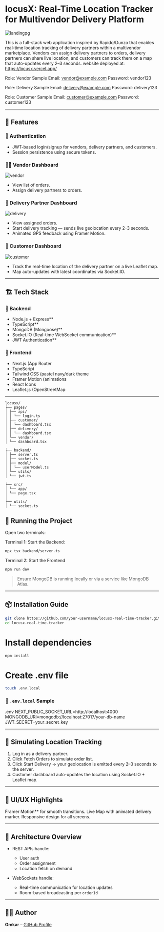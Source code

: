 # locusX:  Real-Time Location Tracker for Multivendor Delivery Platform
![landingpg](https://github.com/user-attachments/assets/f3be224a-23a8-491c-9ede-0749ae8f4746)


This is a full-stack web application inspired by Rapido/Dunzo that enables real-time location tracking of delivery partners within a multivendor marketplace. Vendors can assign delivery partners to orders, delivery partners can share live location, and customers can track them on a map that auto-updates every 2–3 seconds.
website deployed at: https://locusx.vercel.app/

Role: Vendor
Sample Email: vendor@example.com
Password: vendor123

Role: Delivery
Sample Email: delivery@example.com
Password: delivery123

Role: Customer
Sample Email: customer@example.com
Password: customer123

---

## 📌 Features

### 🔐 Authentication
- JWT-based login/signup for vendors, delivery partners, and customers.
- Session persistence using secure tokens.

### 🧑‍💼 Vendor Dashboard
![vendor](https://github.com/user-attachments/assets/b299b88f-23e8-46ca-8ad1-a4d40c33c7df)

- View list of orders.
- Assign delivery partners to orders.

### 🛵 Delivery Partner Dashboard
![delivery](https://github.com/user-attachments/assets/6e7bef17-303b-4c31-96a6-5090d5f07587)


- View assigned orders.
- Start delivery tracking — sends live geolocation every 2–3 seconds.
- Animated GPS feedback using Framer Motion.

### 👤 Customer Dashboard
![customer](https://github.com/user-attachments/assets/2743f2f8-f910-4144-92e1-8b64d5cd33e3)


- Track the real-time location of the delivery partner on a live Leaflet map.
- Map auto-updates with latest coordinates via Socket.IO.

---

## 🏗️ Tech Stack

### 🧠 Backend
- Node.js + Express**
- TypeScript**
- MongoDB (Mongoose)**
- Socket.IO (Real-time WebSocket communication)**
- JWT Authentication**

### 🎯 Frontend
- Next.js (App Router
- TypeScript
- Tailwind CSS (pastel navy/dark theme
- Framer Motion (animations
- React Icons
- Leaflet.js (OpenStreetMap

---
```
locusx/
├── pages/
│ ├── api/
│ │ └── login.ts
│ ├── customer/
│ │ └── dashboard.tsx
│ ├── delivery/
│ │ └── dashboard.tsx
│ └── vendor/
│ └── dashboard.tsx

├── backend/
│ ├── server.ts
│ ├── socket.ts
│ ├── model/
│ │ └── userModel.ts
│ └── utils/
│ └── jwt.ts

├── src/
│ └── app/
│ └── page.tsx
│
├── utils/
│ └── socket.ts

```

## 🚀 Running the Project

Open two terminals:

Terminal 1: Start the Backend:
```bash
npx tsx backend/server.ts
```
Terminal 2: Start the Frontend
```bash
npm run dev
```

> Ensure MongoDB is running locally or via a service like MongoDB Atlas.

---

## 📦 Installation Guide
```bash
git clone https://github.com/your-username/locusx-real-time-tracker.git
cd locusx-real-time-tracker
```
# Install dependencies
```bash
npm install
```
# Create .env file
```bash
touch .env.local
```
### 🔐 `.env.local` Sample

.env
NEXT_PUBLIC_SOCKET_URL=http://localhost:4000
MONGODB_URI=mongodb://localhost:27017/your-db-name
JWT_SECRET=your_secret_key


---

## 🧪 Simulating Location Tracking

1. Log in as a delivery partner.
2. Click Fetch Orders to simulate order list.
3. Click Start Delivery → your geolocation is emitted every 2–3 seconds to the server.
4. Customer dashboard auto-updates the location using Socket.IO + Leaflet map.

---

## 🎨 UI/UX Highlights

Framer Motion** for smooth transitions.
Live Map with animated delivery marker.
Responsive design for all screens.

---

## 🧠 Architecture Overview

* REST APIs handle:

  * User auth
  * Order assignment
  * Location fetch on demand
* WebSockets handle:

  * Real-time communication for location updates
  * Room-based broadcasting per `orderId`

---

## 🙋‍♂️ Author

**Omkar** – [GitHub Profile](https://github.com/your-username)


